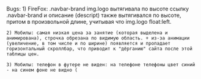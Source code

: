 Bugs:
    1) FireFox: .navbar-brand img.logo вытягивала по высоте ссылку .navbar-brand и описание (descript) также вытягивался по высоте, притом в произвольной длине, учитывая что img.logo float:left.
    
    2) Мобилы: самая низкая цена за занятие (которая выделена и анимирована), строчка обрезана по видимую область. + из-за анимации (увеличение, в том числе и по ширине) появляется и пропадает горизонтальный скроллбар, что приводит к "дёрганию" сайта после этой таблицы цен.
    
    3) Мобилы: телефон в футере не виден: на телефоне телефоны цвет синий - на синем фоне не видно (